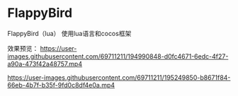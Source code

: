 # FlappyBird
FlappyBird（lua）
使用lua语言和cocos框架

效果预览：
https://user-images.githubusercontent.com/69711211/194990848-d0fc4671-6edc-4f27-a90a-473f42a48757.mp4



https://user-images.githubusercontent.com/69711211/195249850-b8671f84-66eb-4b7f-b35f-9fd0c8df4e0a.mp4

